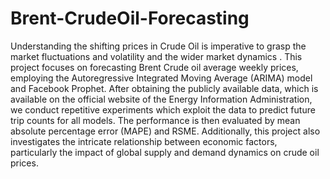 # Brent-CrudeOil-Forecasting
Understanding the shifting prices in Crude Oil is imperative to grasp the market fluctuations and volatility and the wider market dynamics . This project focuses on forecasting Brent Crude oil average weekly prices, employing the Autoregressive Integrated Moving Average (ARIMA) model and Facebook Prophet. After obtaining the publicly available data, which is available on the official website of the Energy Information Administration, we conduct repetitive experiments which exploit the data to predict future trip counts for all models. The performance is then evaluated by mean absolute percentage error (MAPE) and RSME. Additionally, this project also investigates the intricate relationship between economic factors, particularly the impact of global supply and demand dynamics on crude oil prices.
